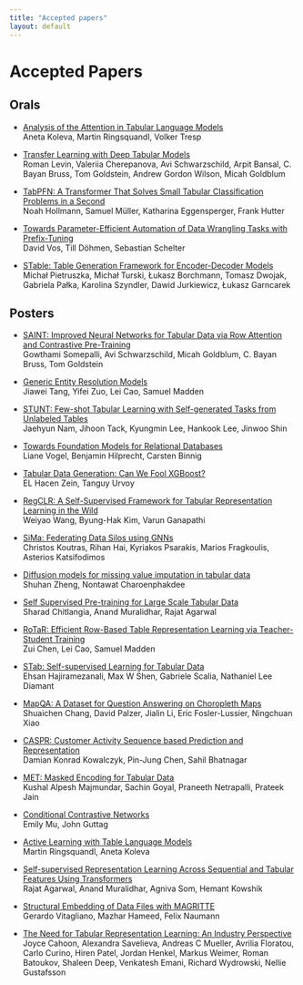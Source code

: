 ```yaml
---
title: "Accepted papers"
layout: default
---
```


# Accepted Papers

## Orals

- <a href="assets/papers/analysis_of_the_attention_in_t.pdf" target="_blank">Analysis of the Attention in Tabular Language Models</a><br>
Aneta Koleva, Martin Ringsquandl, Volker Tresp

-  <a href="assets/papers/transfer_learning_with_deep_ta.pdf" target="_blank">Transfer Learning with Deep Tabular Models</a><br>
Roman Levin, Valeriia Cherepanova, Avi Schwarzschild, Arpit Bansal, C. Bayan Bruss, Tom Goldstein, Andrew Gordon Wilson, Micah Goldblum

- <a href="https://openreview.net/forum?id=eu9fVjVasr4" target="_blank">TabPFN: A Transformer That Solves Small Tabular Classification Problems in a Second</a><br>
Noah Hollmann, Samuel Müller, Katharina Eggensperger, Frank Hutter

- <a href="assets/papers/towards_parameter_efficient_au.pdf" target="_blank">Towards Parameter-Efficient Automation of Data Wrangling Tasks with Prefix-Tuning</a><br>
David Vos, Till Döhmen, Sebastian Schelter

- <a href="assets/papers/stable_table_generation_framew.pdf" target="_blank">STable: Table Generation Framework for Encoder-Decoder Models</a><br>
Michał Pietruszka, Michał Turski, Łukasz Borchmann, Tomasz Dwojak, Gabriela Pałka, Karolina Szyndler, Dawid Jurkiewicz, Łukasz Garncarek



## Posters

- <a href="assets/papers/saint_improved_neural_networks.pdf" target="_blank">SAINT: Improved Neural Networks for Tabular Data via Row Attention and Contrastive Pre-Training</a><br>
Gowthami Somepalli, Avi Schwarzschild, Micah Goldblum, C. Bayan Bruss, Tom Goldstein

- <a href="assets/papers/generic_entity_resolution_mode.pdf" target="_blank">Generic Entity Resolution Models</a><br>
Jiawei Tang, Yifei Zuo, Lei Cao, Samuel Madden

- <a href="assets/papers/stunt_few_shot_tabular_learnin.pdf" target="_blank">STUNT: Few-shot Tabular Learning with Self-generated Tasks from Unlabeled Tables</a><br>
Jaehyun Nam, Jihoon Tack, Kyungmin Lee, Hankook Lee, Jinwoo Shin

- <a href="assets/papers/towards_foundation_models_for_.pdf" target="_blank">Towards Foundation Models for Relational Databases</a><br>
Liane Vogel, Benjamin Hilprecht, Carsten Binnig

- <a href="assets/papers/tabular_data_generation_can_we.pdf" target="_blank">Tabular Data Generation: Can We Fool XGBoost?</a><br>
EL Hacen Zein, Tanguy Urvoy

- <a href="https://openreview.net/forum?id=7q_-aEdnGZw" target="_blank">RegCLR: A Self-Supervised Framework for Tabular Representation Learning in the Wild</a><br>
Weiyao Wang, Byung-Hak Kim, Varun Ganapathi

- <a href="assets/papers/sima_federating_data_silos_usi.pdf" target="_blank">SiMa: Federating Data Silos using GNNs</a><br>
Christos Koutras, Rihan Hai, Kyriakos Psarakis, Marios Fragkoulis, Asterios Katsifodimos

- <a href="assets/papers/diffusion_models_for_missing_v.pdf" target="_blank">Diffusion models for missing value imputation in tabular data</a><br>
Shuhan Zheng, Nontawat Charoenphakdee

- <a href="assets/papers/self_supervised_pre_training_f.pdf" target="_blank">Self Supervised Pre-training for Large Scale Tabular Data</a><br>
Sharad Chitlangia, Anand Muralidhar, Rajat Agarwal

- <a href="assets/papers/rotar_efficient_row_based_tabl.pdf" target="_blank">RoTaR: Efficient Row-Based Table Representation Learning via Teacher-Student Training</a><br>
Zui Chen, Lei Cao, Samuel Madden

- <a href="assets/papers/stab_self_supervised_learning_.pdf" target="_blank">STab: Self-supervised Learning for Tabular Data</a><br>
Ehsan Hajiramezanali, Max W Shen, Gabriele Scalia, Nathaniel Lee Diamant

- <a href="assets/papers/mapqa_a_dataset_for_question_a.pdf" target="_blank">MapQA: A Dataset for Question Answering on Choropleth Maps</a><br>
Shuaichen Chang, David Palzer, Jialin Li, Eric Fosler-Lussier, Ningchuan Xiao

- <a href="assets/papers/caspr_customer_activity_sequen.pdf" target="_blank">CASPR: Customer Activity Sequence based Prediction and Representation</a><br>
Damian Konrad Kowalczyk, Pin-Jung Chen, Sahil Bhatnagar

- <a href="assets/papers/met_masked_encoding_for_tabula.pdf" target="_blank">MET: Masked Encoding for Tabular Data</a><br>
Kushal Alpesh Majmundar, Sachin Goyal, Praneeth Netrapalli, Prateek Jain

- <a href="assets/papers/conditional_contrastive_networ.pdf" target="_blank">Conditional Contrastive Networks</a><br>
Emily Mu, John Guttag

- <a href="assets/papers/active_learning_with_tabular_l.pdf" target="_blank">Active Learning with Table Language Models</a><br>
Martin Ringsquandl, Aneta Koleva

- <a href="assets/papers/self_supervised_representation.pdf" target="_blank">Self-supervised Representation Learning Across Sequential and Tabular Features Using Transformers</a><br>
Rajat Agarwal, Anand Muralidhar, Agniva Som, Hemant Kowshik

- <a href="assets/papers/structural_embedding_of_data_f.pdf" target="_blank">Structural Embedding of Data Files with MAGRITTE</a><br>
Gerardo Vitagliano, Mazhar Hameed, Felix Naumann

- <a href="assets/papers/the_need_for_tabular_represent.pdf" target="_blank">The Need for Tabular Representation Learning: An Industry Perspective</a><br>
Joyce Cahoon, Alexandra Savelieva, Andreas C Mueller, Avrilia Floratou, Carlo Curino, Hiren Patel, Jordan Henkel, Markus Weimer, Roman Batoukov, Shaleen Deep, Venkatesh Emani, Richard Wydrowski, Nellie Gustafsson
